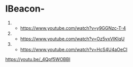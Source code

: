 # IBeacon-


1. - https://www.youtube.com/watch?v=y9GGNzc-T-4
2. - https://www.youtube.com/watch?v=Oz5vxVIKIqU
3. - https://www.youtube.com/watch?v=HcS4U4aOeCI


https://youtu.be/_4Qpf5WOBBI
